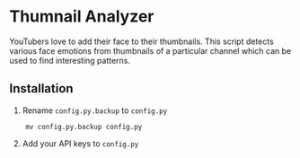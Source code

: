 # Thumnail Analyzer
YouTubers love to add their face to their thumbnails. This script detects various face emotions from thumbnails of a particular channel which can be used to find interesting patterns.


Installation
------------
1. Rename `config.py.backup` to `config.py`

```commandline
    mv config.py.backup config.py
```

2. Add your API keys to `config.py`